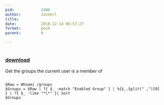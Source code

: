 ```yaml
---
pid:            2406
author:         JosVerl
title:          
date:           2010-12-14 06:57:27
format:         posh
parent:         0

---
```


# 

### [download](Scripts\2406.ps1)

Get the groups the current user is a member of 

```posh

$Raw = Whoami /groups
$Groups = $Raw | ?{ $_ -match "Enabled Group" } | %{$_.Split(" ,")[0] } | ?{ $_ -like "*\*" }| Sort 
$Groups

```
